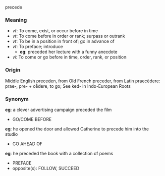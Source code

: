 precede
### Meaning
+ _vt_: To come, exist, or occur before in time
+ _vt_: To come before in order or rank; surpass or outrank
+ _vt_: To be in a position in front of; go in advance of
+ _vt_: To preface; introduce
    + __eg__: preceded her lecture with a funny anecdote
+ _vi_: To come or go before in time, order, rank, or position

### Origin

Middle English preceden, from Old French preceder, from Latin praecēdere: prae-, pre- + cēdere, to go; See ked- in Indo-European Roots

### Synonym

__eg__: a clever advertising campaign preceded the film

+ GO/COME BEFORE

__eg__: he opened the door and allowed Catherine to precede him into the studio

+ GO AHEAD OF

__eg__: he preceded the book with a collection of poems

+ PREFACE
+ opposite(s): FOLLOW, SUCCEED


